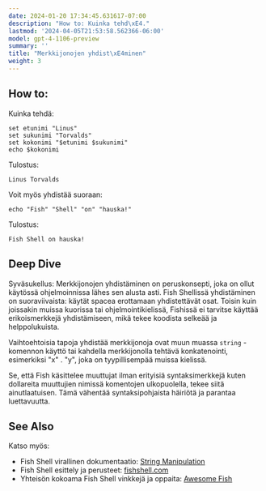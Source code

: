 ```yaml
---
date: 2024-01-20 17:34:45.631617-07:00
description: "How to: Kuinka tehd\xE4."
lastmod: '2024-04-05T21:53:58.562366-06:00'
model: gpt-4-1106-preview
summary: ''
title: "Merkkijonojen yhdist\xE4minen"
weight: 3
---
```


## How to:
Kuinka tehdä:
```Fish Shell
set etunimi "Linus"
set sukunimi "Torvalds"
set kokonimi "$etunimi $sukunimi"
echo $kokonimi
```
Tulostus:
```
Linus Torvalds
```

Voit myös yhdistää suoraan:
```Fish Shell
echo "Fish" "Shell" "on" "hauska!"
```
Tulostus:
```
Fish Shell on hauska!
```

## Deep Dive
Syväsukellus:
Merkkijonojen yhdistäminen on peruskonsepti, joka on ollut käytössä ohjelmoinnissa lähes sen alusta asti. Fish Shellissä yhdistäminen on suoraviivaista: käytät spacea erottamaan yhdistettävät osat. Toisin kuin joissakin muissa kuorissa tai ohjelmointikielissä, Fishissä ei tarvitse käyttää erikoismerkkejä yhdistämiseen, mikä tekee koodista selkeää ja helppolukuista.

Vaihtoehtoisia tapoja yhdistää merkkijonoja ovat muun muassa `string` -komennon käyttö tai kahdella merkkijonolla tehtävä konkatenointi, esimerkiksi "x" . "y", joka on tyypillisempää muissa kielissä.

Se, että Fish käsittelee muuttujat ilman erityisiä syntaksimerkkejä kuten dollareita muuttujien nimissä komentojen ulkopuolella, tekee siitä ainutlaatuisen. Tämä vähentää syntaksipohjaista häiriötä ja parantaa luettavuutta.

## See Also
Katso myös:

- Fish Shell virallinen dokumentaatio: [String Manipulation](https://fishshell.com/docs/current/index.html#syntax-string)
- Fish Shell esittely ja perusteet: [fishshell.com](https://fishshell.com)
- Yhteisön kokoama Fish Shell vinkkejä ja oppaita: [Awesome Fish](https://github.com/jorgebucaran/awesome.fish)

